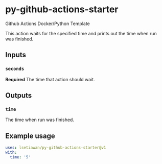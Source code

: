 # py-github-actions-starter

Github Actions Docker/Python Template

This action waits for the specified time and prints out the time when run
was finished.

## Inputs

### `seconds`

**Required** The time that action should wait.

## Outputs

### `time`

The time when run was finished.

## Example usage

```yaml
uses: lsetiawan/py-github-actions-starter@v1
with:
  time: '5'
```
